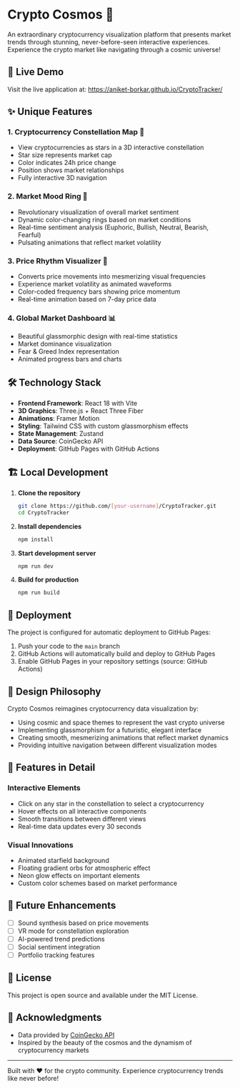 # Crypto Cosmos 🌌

An extraordinary cryptocurrency visualization platform that presents market trends through stunning, never-before-seen interactive experiences. Experience the crypto market like navigating through a cosmic universe!

## 🚀 Live Demo

Visit the live application at: https://aniket-borkar.github.io/CryptoTracker/

## ✨ Unique Features

### 1. **Cryptocurrency Constellation Map** 🌟
- View cryptocurrencies as stars in a 3D interactive constellation
- Star size represents market cap
- Color indicates 24h price change
- Position shows market relationships
- Fully interactive 3D navigation

### 2. **Market Mood Ring** 🌈
- Revolutionary visualization of overall market sentiment
- Dynamic color-changing rings based on market conditions
- Real-time sentiment analysis (Euphoric, Bullish, Neutral, Bearish, Fearful)
- Pulsating animations that reflect market volatility

### 3. **Price Rhythm Visualizer** 🎵
- Converts price movements into mesmerizing visual frequencies
- Experience market volatility as animated waveforms
- Color-coded frequency bars showing price momentum
- Real-time animation based on 7-day price data

### 4. **Global Market Dashboard** 📊
- Beautiful glassmorphic design with real-time statistics
- Market dominance visualization
- Fear & Greed Index representation
- Animated progress bars and charts

## 🛠️ Technology Stack

- **Frontend Framework**: React 18 with Vite
- **3D Graphics**: Three.js + React Three Fiber
- **Animations**: Framer Motion
- **Styling**: Tailwind CSS with custom glassmorphism effects
- **State Management**: Zustand
- **Data Source**: CoinGecko API
- **Deployment**: GitHub Pages with GitHub Actions

## 🏗️ Local Development

1. **Clone the repository**
   ```bash
   git clone https://github.com/[your-username]/CryptoTracker.git
   cd CryptoTracker
   ```

2. **Install dependencies**
   ```bash
   npm install
   ```

3. **Start development server**
   ```bash
   npm run dev
   ```

4. **Build for production**
   ```bash
   npm run build
   ```

## 🚀 Deployment

The project is configured for automatic deployment to GitHub Pages:

1. Push your code to the `main` branch
2. GitHub Actions will automatically build and deploy to GitHub Pages
3. Enable GitHub Pages in your repository settings (source: GitHub Actions)

## 🎨 Design Philosophy

Crypto Cosmos reimagines cryptocurrency data visualization by:
- Using cosmic and space themes to represent the vast crypto universe
- Implementing glassmorphism for a futuristic, elegant interface
- Creating smooth, mesmerizing animations that reflect market dynamics
- Providing intuitive navigation between different visualization modes

## 📱 Features in Detail

### Interactive Elements
- Click on any star in the constellation to select a cryptocurrency
- Hover effects on all interactive components
- Smooth transitions between different views
- Real-time data updates every 30 seconds

### Visual Innovations
- Animated starfield background
- Floating gradient orbs for atmospheric effect
- Neon glow effects on important elements
- Custom color schemes based on market performance

## 🔮 Future Enhancements

- [ ] Sound synthesis based on price movements
- [ ] VR mode for constellation exploration
- [ ] AI-powered trend predictions
- [ ] Social sentiment integration
- [ ] Portfolio tracking features

## 📄 License

This project is open source and available under the MIT License.

## 🙏 Acknowledgments

- Data provided by [CoinGecko API](https://www.coingecko.com/)
- Inspired by the beauty of the cosmos and the dynamism of cryptocurrency markets

---

Built with ❤️ for the crypto community. Experience cryptocurrency trends like never before! 